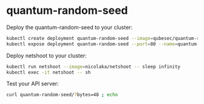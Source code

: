 # quantum-random-seed

Deploy the quantum-random-seed to your cluster:
```bash
kubectl create deployment quantum-random-seed --image=qubesec/quantum-random-seed:v0.1.5
kubectl expose deployment quantum-random-seed --port=80 --name=quantum-random-seed
```

Deploy netshoot to your cluster:
```bash
kubectl run netshoot --image=nicolaka/netshoot -- sleep infinity
kubectl exec -it netshoot -- sh
```

Test your API server:
```bash
curl quantum-random-seed/?bytes=48 ; echo
```
